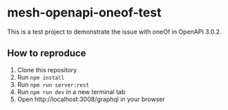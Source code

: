 # mesh-openapi-oneof-test

This is a test project to demonstrate the issue with oneOf in OpenAPI 3.0.2.

## How to reproduce

1. Clone this repository
2. Run `npm install`
3. Run `npm run server:rest`
4. Run `npm run dev` in a new terminal tab
5. Open http://localhost:3008/graphql in your browser
